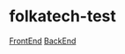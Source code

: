 # folkatech-test
[FrontEnd](https://hofarismail.site/folkatech-test/frontend/app-gifts/Gifts)
[BackEnd](https://hofarismail.site/folkatech-test/backend/test-rest-server/api/gifts)